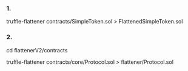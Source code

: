 

### 1. 

truffle-flattener contracts/SimpleToken.sol > FlattenedSimpleToken.sol


### 2.

cd flattenerV2/contracts

truffle-flattener contracts/core/Protocol.sol > flattener/Protocol.sol
